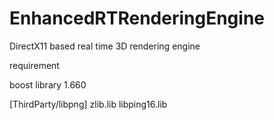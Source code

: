 # EnhancedRTRenderingEngine

DirectX11 based real time 3D rendering engine

requirement

boost library 1.660

[ThirdParty/libpng]
zlib.lib
libping16.lib
